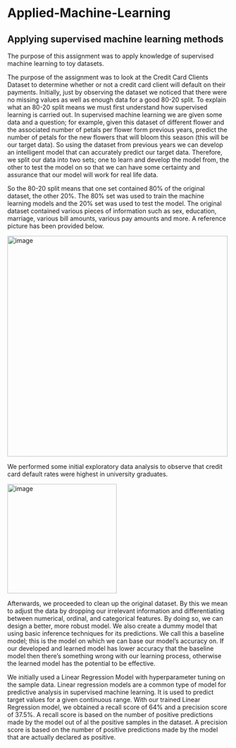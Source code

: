 # Applied-Machine-Learning
## Applying supervised machine learning methods

The purpose of this assignment was to apply knowledge of supervised machine learning to toy datasets. 

The purpose of the assignment was to look at the Credit Card Clients Dataset  to determine whether or not a credit card client will default on their payments. Initially, just by observing the dataset we noticed that there were no missing values as well as enough data for a good 80-20 split. To explain what an 80-20 split means we must first understand how supervised learning is carried out. In supervised machine learning we are given some data and a question; for example, given this dataset of different flower and the associated number of petals per flower form previous years, predict the number of petals for the new flowers that will bloom this season (this will be our target data). So using the dataset from previous years we can develop an intelligent model that can accurately predict our target data. Therefore, we split our data into two sets; one to learn and develop the model from, the other to test the model on so that we can have some certainty and assurance that our model will work for real life data. 

So the 80-20 split means that one set contained 80% of the original dataset, the other 20%. The 80% set was used to train the machine learning models and the 20% set was used to test the model. The original dataset contained various pieces of information such as sex, education, marriage, various bill amounts, various pay amounts and more. A reference picture has been provided below. 

<img width="500" alt="image" src="https://user-images.githubusercontent.com/73089638/162645647-81cc62a7-3acc-4f9c-aab5-3682b245d7da.png">

We performed some initial exploratory data analysis to observe that credit card default rates were highest in university graduates.

<img width="248" alt="image" src="https://user-images.githubusercontent.com/73089638/162645723-06ce2374-fd13-4ce0-92cf-c01aff5ff808.png">


Afterwards, we proceeded to clean up the original dataset. By this we mean to adjust the data by dropping our irrelevant information and differentiating between numerical, ordinal, and categorical features. By doing so, we can design a better, more robust model. We also create a dummy model that using basic inference techniques for its predictions. We call this a baseline model; this is the model on which we can base our model’s accuracy on. If our developed and learned model has lower accuracy that the baseline model then there’s something wrong with our learning process, otherwise the learned model has the potential to be effective. 

We initially used a Linear Regression Model with hyperparameter tuning on the sample data. Linear regression models are a common type of model for predictive analysis in supervised machine learning. It is used to predict target values for a given continuous range. With our trained Linear Regression model, we obtained a recall score of 64% and a precision score of 37.5%. A recall score is based on the number of positive predictions made by the model out of al the positive samples in the dataset. A precision score is based on the number of positive predictions made by the model that are actually declared as positive. 

